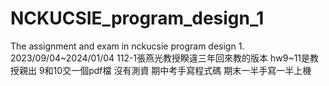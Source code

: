 # NCKUCSIE_program_design_1
The assignment and exam in nckucsie program design 1.
2023/09/04~2024/01/04
112-1張燕光教授睽違三年回來教的版本
hw9~11是教授親出 9和10交一個pdf檔 沒有測資
期中考手寫程式碼 期末一半手寫一半上機
